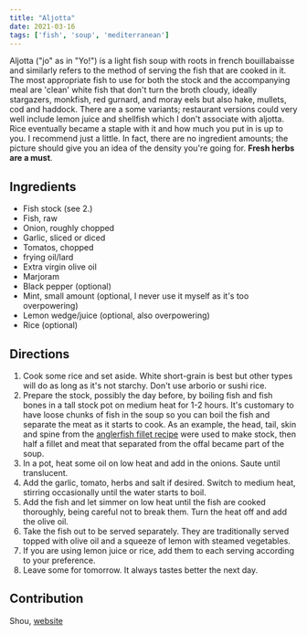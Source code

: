 ```yaml
---
title: "Aljotta"
date: 2021-03-16
tags: ['fish', 'soup', 'mediterranean']
---
```


Aljotta ("jo" as in "Yo!") is a light fish soup with roots in french bouillabaisse and similarly refers to the method of serving the fish that are cooked in it. The most appropriate fish to use for both the stock and the accompanying meal are 'clean' white fish that don't turn the broth cloudy, ideally stargazers, monkfish, red gurnard, and moray eels but also hake, mullets, cod and haddock. There are a some variants; restaurant versions could very well include lemon juice and shellfish which I don't associate with aljotta. Rice eventually became a staple with it and how much you put in is up to you. I recommend just a little. In fact, there are no ingredient amounts; the picture should give you an idea of the density you're going for. **Fresh herbs are a must**.

## Ingredients

- Fish stock (see 2.)
- Fish, raw
- Onion, roughly chopped
- Garlic, sliced or diced
- Tomatos, chopped
- frying oil/lard
- Extra virgin olive oil
- Marjoram
- Black pepper (optional)
- Mint, small amount (optional, I never use it myself as it's too overpowering)
- Lemon wedge/juice (optional, also overpowering)
- Rice (optional)

## Directions

1. Cook some rice and set aside. White short-grain is best but other types will do as long as it's not starchy. Don't use arborio or sushi rice.
2. Prepare the stock, possibly the day before, by boiling fish and fish bones in a tall stock pot on medium heat for 1-2 hours. It's customary to have loose chunks of fish in the soup so you can boil the fish and separate the meat as it starts to cook. As an example, the head, tail, skin and spine from the [anglerfish fillet recipe](https://based.cooking/fried-anglerfish-fillet) were used to make stock, then half a fillet and meat that separated from the offal became part of the soup.
3. In a pot, heat some oil on low heat and add in the onions. Saute until translucent.
4. Add the garlic, tomato, herbs and salt if desired. Switch to medium heat, stirring occasionally until the water starts to boil.
5. Add the fish and let simmer on low heat until the fish are cooked thoroughly, being careful not to break them. Turn the heat off and add the olive oil.
6. Take the fish out to be served separately. They are traditionally served topped with olive oil and a squeeze of lemon with steamed vegetables.
7. If you are using lemon juice or rice, add them to each serving according to your preference.
8. Leave some for tomorrow. It always tastes better the next day.

## Contribution

Shou, [website](https://shouganai.xyz)
